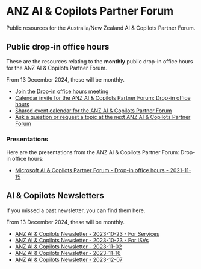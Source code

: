 # ANZ AI &amp; Copilots Partner Forum

Public resources for the Australia/New Zealand AI &amp; Copilots Partner Forum.

## Public drop-in office hours

These are the resources relating to the **monthly** public drop-in office hours for the ANZ AI &amp; Copilots Partner Forum.

From 13 December 2024, these will be monthly.

- [Join the Drop-in office hours meeting](https://aka.ms/anzaicopilotspartnerforum/joinmeeting)
- [Calendar invite for the ANZ AI & Copilots Partner Forum: Drop-in office hours](https://aka.ms/anzaicopilotspartnerforum/dropinics)
- [Shared event calendar for the ANZ AI & Copilots Partner Forum](https://aka.ms/anzaicopilotspartnerforum/calendar)
- [Ask a question or request a topic at the next ANZ AI & Copilots Partner Forum](https://aka.ms/anzaicopilotspartnerforum/questionform)

### Presentations

Here are the presentations from the ANZ AI &amp; Copilots Partner Forum: Drop-in office hours:

- [Microsoft AI &amp; Copilots Partner Forum - Drop-in office hours - 2021-11-15](/resources/ANZ.AI.and.Copilots.Partner.Forum.Drop.in.office.hours.2023-11-15.pptx)

## AI & Copilots Newsletters

If you missed a past newsletter, you can find them here.

From 13 December 2024, these will be monthly.

- [ANZ AI & Copilots Newsletter - 2023-10-23 - For Services](/newsletters/Oct%2023%20-%20AI%20&%20Copilot%20News%20and%20Tips.oft)
- [ANZ AI & Copilots Newsletter - 2023-10-23 - For ISVs](/newsletters/Oct%2023%20-%20AI%20&%20Copilot%20News%20and%20Tips.oft)
- [ANZ AI & Copilots Newsletter - 2023-11-02](/newsletters/Nov%202%20-%20AI%20&%20Copilot%20News%20and%20Tips.oft)
- [ANZ AI & Copilots Newsletter - 2023-11-16](/newsletters/Nov%2016%20-%20AI%20&%20Copilot%20News%20and%20Tips%20-%20Ignite%20Edition.oft)
- [ANZ AI & Copilots Newsletter - 2023-12-07](/newsletters/Dec%207%20-%20AI%20&%20Copilot%20News%20and%20Tips.oft)
